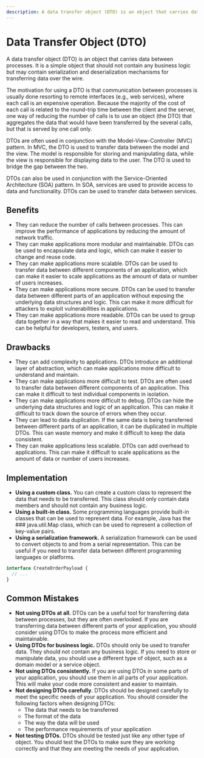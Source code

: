 ```yaml
---
description: A data transfer object (DTO) is an object that carries data between processes.
---
```


# Data Transfer Object (DTO)

A data transfer object (DTO) is an object that carries data between processes. It is a simple object that should not contain any business logic but may contain serialization and deserialization mechanisms for transferring data over the wire.

The motivation for using a DTO is that communication between processes is usually done resorting to remote interfaces (e.g., web services), where each call is an expensive operation. Because the majority of the cost of each call is related to the round-trip time between the client and the server, one way of reducing the number of calls is to use an object (the DTO) that aggregates the data that would have been transferred by the several calls, but that is served by one call only.

DTOs are often used in conjunction with the Model-View-Controller (MVC) pattern. In MVC, the DTO is used to transfer data between the model and the view. The model is responsible for storing and manipulating data, while the view is responsible for displaying data to the user. The DTO is used to bridge the gap between the two.

DTOs can also be used in conjunction with the Service-Oriented Architecture (SOA) pattern. In SOA, services are used to provide access to data and functionality. DTOs can be used to transfer data between services.

## Benefits

* They can reduce the number of calls between processes. This can improve the performance of applications by reducing the amount of network traffic.
* They can make applications more modular and maintainable. DTOs can be used to encapsulate data and logic, which can make it easier to change and reuse code.
* They can make applications more scalable. DTOs can be used to transfer data between different components of an application, which can make it easier to scale applications as the amount of data or number of users increases.
* They can make applications more secure. DTOs can be used to transfer data between different parts of an application without exposing the underlying data structures and logic. This can make it more difficult for attackers to exploit vulnerabilities in applications.
* They can make applications more readable. DTOs can be used to group data together in a way that makes it easier to read and understand. This can be helpful for developers, testers, and users.

## Drawbacks

* They can add complexity to applications. DTOs introduce an additional layer of abstraction, which can make applications more difficult to understand and maintain.
* They can make applications more difficult to test. DTOs are often used to transfer data between different components of an application. This can make it difficult to test individual components in isolation.
* They can make applications more difficult to debug. DTOs can hide the underlying data structures and logic of an application. This can make it difficult to track down the source of errors when they occur.
* They can lead to data duplication. If the same data is being transferred between different parts of an application, it can be duplicated in multiple DTOs. This can waste memory and make it difficult to keep the data consistent.
* They can make applications less scalable. DTOs can add overhead to applications. This can make it difficult to scale applications as the amount of data or number of users increases.

## Implementation

* **Using a custom class.** You can create a custom class to represent the data that needs to be transferred. This class should only contain data members and should not contain any business logic.
* **Using a built-in class.** Some programming languages provide built-in classes that can be used to represent data. For example, Java has the ### java.util.Map class, which can be used to represent a collection of key-value pairs.
* **Using a serialization framework.** A serialization framework can be used to convert objects to and from a serial representation. This can be useful if you need to transfer data between different programming languages or platforms.

```ts
interface CreateOrderPayload {
  // ...
}
```

## Common Mistakes

* **Not using DTOs at all.** DTOs can be a useful tool for transferring data between processes, but they are often overlooked. If you are transferring data between different parts of your application, you should consider using DTOs to make the process more efficient and maintainable.
* **Using DTOs for business logic.** DTOs should only be used to transfer data. They should not contain any business logic. If you need to store or manipulate data, you should use a different type of object, such as a domain model or a service object.
* **Not using DTOs consistently.** If you are using DTOs in some parts of your application, you should use them in all parts of your application. This will make your code more consistent and easier to maintain.
* **Not designing DTOs carefully.** DTOs should be designed carefully to meet the specific needs of your application. You should consider the following factors when designing DTOs:
  * The data that needs to be transferred
  * The format of the data
  * The way the data will be used
  * The performance requirements of your application
* **Not testing DTOs.** DTOs should be tested just like any other type of object. You should test the DTOs to make sure they are working correctly and that they are meeting the needs of your application.
